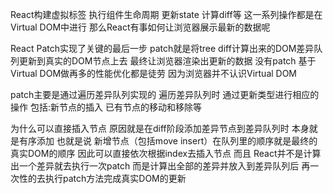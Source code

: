 React构建虚拟标签 执行组件生命周期 更新state 计算diff等 这一系列操作都是在Virtual DOM中进行 
那么React有事如何让浏览器展示最新的数据呢

React Patch实现了关键的最后一步 
patch就是将tree diff计算出来的DOM差异队列更新到真实的DOM节点上去 最终让浏览器渲染出更新的数据 
没有patch 基于Virtual DOM做再多的性能优化都是徒劳 因为浏览器并不认识Virtual DOM 

patch主要是通过遍历差异队列实现的 遍历差异队列时 通过更新类型进行相应的操作 包括:新节点的插入 已有节点的移动和移除等

为什么可以直接插入节点 原因就是在diff阶段添加差异节点到差异队列时 本身就是有序添加 
也就是说 新增节点（包括move insert）在队列里的顺序就是最终的真实DOM的顺序 
因此可以直接依次根据index去插入节点 而且 React并不是计算出一个差异就去执行一次patch 而是计算出全部的差异并放入到差异队列后 再一次性的去执行patch方法完成真实DOM的更新
